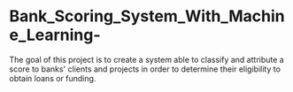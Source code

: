 # Bank_Scoring_System_With_Machine_Learning-
The goal of this project is to create a system able to classify and attribute a score to banks' clients and projects in order to determine their eligibility to obtain loans or funding.
